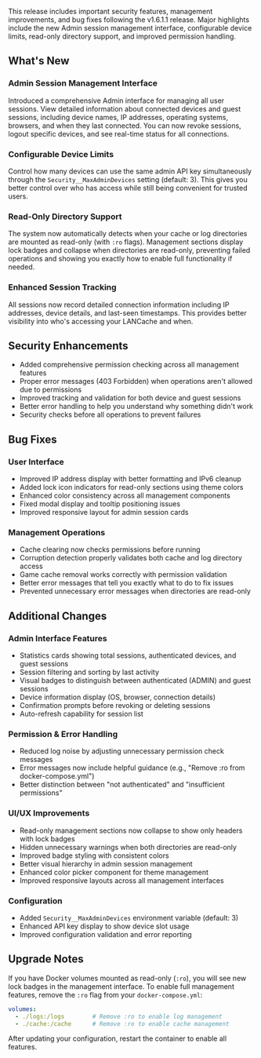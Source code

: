 This release includes important security features, management improvements, and bug fixes following the v1.6.1.1 release. Major highlights include the new Admin session management interface, configurable device limits, read-only directory support, and improved permission handling.

## What's New

### Admin Session Management Interface
Introduced a comprehensive Admin interface for managing all user sessions. View detailed information about connected devices and guest sessions, including device names, IP addresses, operating systems, browsers, and when they last connected. You can now revoke sessions, logout specific devices, and see real-time status for all connections.

### Configurable Device Limits
Control how many devices can use the same admin API key simultaneously through the `Security__MaxAdminDevices` setting (default: 3). This gives you better control over who has access while still being convenient for trusted users.

### Read-Only Directory Support
The system now automatically detects when your cache or log directories are mounted as read-only (with `:ro` flags). Management sections display lock badges and collapse when directories are read-only, preventing failed operations and showing you exactly how to enable full functionality if needed.

### Enhanced Session Tracking
All sessions now record detailed connection information including IP addresses, device details, and last-seen timestamps. This provides better visibility into who's accessing your LANCache and when.

## Security Enhancements

- Added comprehensive permission checking across all management features
- Proper error messages (403 Forbidden) when operations aren't allowed due to permissions
- Improved tracking and validation for both device and guest sessions
- Better error handling to help you understand why something didn't work
- Security checks before all operations to prevent failures

## Bug Fixes

### User Interface
- Improved IP address display with better formatting and IPv6 cleanup
- Added lock icon indicators for read-only sections using theme colors
- Enhanced color consistency across all management components
- Fixed modal display and tooltip positioning issues
- Improved responsive layout for admin session cards

### Management Operations
- Cache clearing now checks permissions before running
- Corruption detection properly validates both cache and log directory access
- Game cache removal works correctly with permission validation
- Better error messages that tell you exactly what to do to fix issues
- Prevented unnecessary error messages when directories are read-only

## Additional Changes

### Admin Interface Features
- Statistics cards showing total sessions, authenticated devices, and guest sessions
- Session filtering and sorting by last activity
- Visual badges to distinguish between authenticated (ADMIN) and guest sessions
- Device information display (OS, browser, connection details)
- Confirmation prompts before revoking or deleting sessions
- Auto-refresh capability for session list

### Permission & Error Handling
- Reduced log noise by adjusting unnecessary permission check messages
- Error messages now include helpful guidance (e.g., "Remove :ro from docker-compose.yml")
- Better distinction between "not authenticated" and "insufficient permissions"

### UI/UX Improvements
- Read-only management sections now collapse to show only headers with lock badges
- Hidden unnecessary warnings when both directories are read-only
- Improved badge styling with consistent colors
- Better visual hierarchy in admin session management
- Enhanced color picker component for theme management
- Improved responsive layouts across all management interfaces

### Configuration
- Added `Security__MaxAdminDevices` environment variable (default: 3)
- Enhanced API key display to show device slot usage
- Improved configuration validation and error reporting

## Upgrade Notes

If you have Docker volumes mounted as read-only (`:ro`), you will see new lock badges in the management interface. To enable full management features, remove the `:ro` flag from your `docker-compose.yml`:

```yaml
volumes:
  - ./logs:/logs        # Remove :ro to enable log management
  - ./cache:/cache      # Remove :ro to enable cache management
```

After updating your configuration, restart the container to enable all features.
